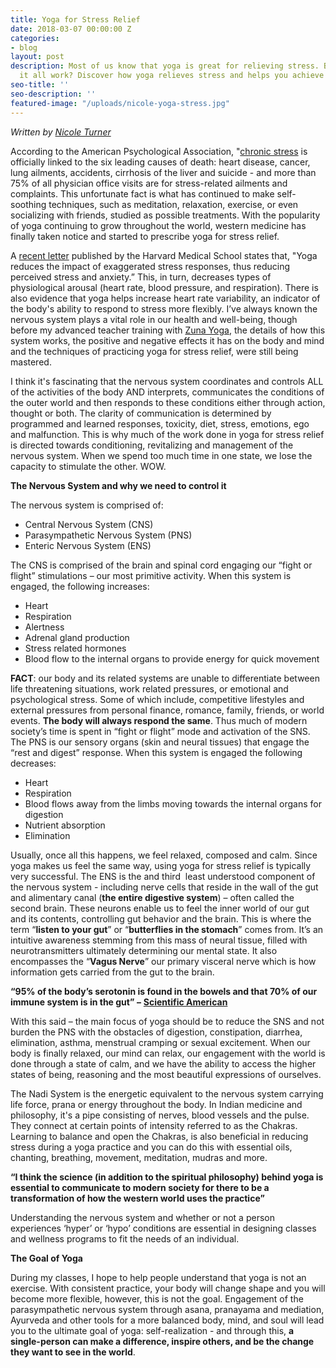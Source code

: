 ```yaml
---
title: Yoga for Stress Relief
date: 2018-03-07 00:00:00 Z
categories:
- blog
layout: post
description: Most of us know that yoga is great for relieving stress. But how does
  it all work? Discover how yoga relieves stress and helps you achieve self-realization.
seo-title: ''
seo-description: ''
featured-image: "/uploads/nicole-yoga-stress.jpg"
---
```


_Written by [Nicole Turner](https://nicoleturneryoga.com/)_

According to the American Psychological Association, "[chronic stress](http://www.miamiherald.com/living/article1961770.html) is officially linked to the six leading causes of death: heart disease, cancer, lung ailments, accidents, cirrhosis of the liver and suicide - and more than 75% of all physician office visits are for stress-related ailments and complaints. This unfortunate fact is what has continued to make self-soothing techniques, such as meditation, relaxation, exercise, or even socializing with friends, studied as possible treatments. With the popularity of yoga continuing to grow throughout the world, western medicine has finally taken notice and started to prescribe yoga for stress relief.

A [recent letter](https://www.health.harvard.edu/mind-and-mood/yoga-for-anxiety-and-depression) published by the Harvard Medical School states that, "Yoga reduces the impact of exaggerated stress responses, thus reducing perceived stress and anxiety.” This, in turn, decreases types of physiological arousal (heart rate, blood pressure, and respiration). There is also evidence that yoga helps increase heart rate variability, an indicator of the body's ability to respond to stress more flexibly. I’ve always known the nervous system plays a vital role in our health and well-being, though before my advanced teacher training with [Zuna Yoga](https://www.zunayoga.com/300-hour-yoga-teacher-training.php), the details of how this system works, the positive and negative effects it has on the body and mind and the techniques of practicing yoga for stress relief, were still being mastered.

I think it's fascinating that the nervous system coordinates and controls ALL of the activities of the body AND interprets, communicates the conditions of the outer world and then responds to these conditions either through action, thought or both. The clarity of communication is determined by programmed and learned responses, toxicity, diet, stress, emotions, ego and malfunction. This is why much of the work done in yoga for stress relief is directed towards conditioning, revitalizing and management of the nervous system. When we spend too much time in one state, we lose the capacity to stimulate the other. WOW.

**The Nervous System and why we need to control it**

The nervous system is comprised of:

* Central Nervous System (CNS)
* Parasympathetic Nervous System (PNS)
* Enteric Nervous System (ENS)

The CNS is comprised of the brain and spinal cord engaging our “fight or flight” stimulations – our most primitive activity. When this system is engaged, the following increases:

* Heart
* Respiration
* Alertness
* Adrenal gland production
* Stress related hormones
* Blood flow to the internal organs to provide energy for quick movement

**FACT**: our body and its related systems are unable to differentiate between life threatening situations, work related pressures, or emotional and psychological stress. Some of which include, competitive lifestyles and external pressures from personal finance, romance, family, friends, or world events. **The body will always respond the same**. Thus much of modern society’s time is spent in “fight or flight” mode and activation of the SNS. The PNS is our sensory organs (skin and neural tissues) that engage the “rest and digest” response. When this system is engaged the following decreases:

* Heart
* Respiration
* Blood flows away from the limbs moving towards the internal organs for digestion
* Nutrient absorption
* Elimination

Usually, once all this happens, we feel relaxed, composed and calm. Since yoga makes us feel the same way, using yoga for stress relief is typically very successful. The ENS is the and third  least understood component of the nervous system - including nerve cells that reside in the wall of the gut and alimentary canal (**the entire digestive system**) – often called the second brain. These neurons enable us to feel the inner world of our gut and its contents, controlling gut behavior and the brain. This is where the term “**listen to your gut**” or “**butterflies in the stomach**” comes from. It’s an intuitive awareness stemming from this mass of neural tissue, filled with neurotransmitters ultimately determining our mental state. It also encompasses the “**Vagus Nerve**” our primary visceral nerve which is how information gets carried from the gut to the brain.

**“95% of the body’s serotonin is found in the bowels and that 70% of our immune system is in the gut” –** [**Scientific American**](https://www.scientificamerican.com/article/gut-second-brain/)

With this said – the main focus of yoga should be to reduce the SNS and not burden the PNS with the obstacles of digestion, constipation, diarrhea, elimination, asthma, menstrual cramping or sexual excitement. When our body is finally relaxed, our mind can relax, our engagement with the world is done through a state of calm, and we have the ability to access the higher states of being, reasoning and the most beautiful expressions of ourselves.

The Nadi System is the energetic equivalent to the nervous system carrying life force, prana or energy throughout the body. In Indian medicine and philosophy, it's a pipe consisting of nerves, blood vessels and the pulse. They connect at certain points of intensity referred to as the Chakras. Learning to balance and open the Chakras, is also beneficial in reducing stress during a yoga practice and you can do this with essential oils, chanting, breathing, movement, meditation, mudras and more.

**“I think the science (in addition to the spiritual philosophy) behind yoga is essential to communicate to modern society for there to be a transformation of how the western world uses the practice”**

Understanding the nervous system and whether or not a person experiences ‘hyper’ or ‘hypo’ conditions are essential in designing classes and wellness programs to fit the needs of an individual.

**The Goal of Yoga**

During my classes, I hope to help people understand that yoga is not an exercise. With consistent practice, your body will change shape and you will become more flexible, however, this is not the goal. Engagement of the parasympathetic nervous system through asana, pranayama and mediation, Ayurveda and other tools for a more balanced body, mind, and soul will lead you to the ultimate goal of yoga: self-realization - and through this, **a single-person can make a difference, inspire others, and be the change they want to see in the world**.